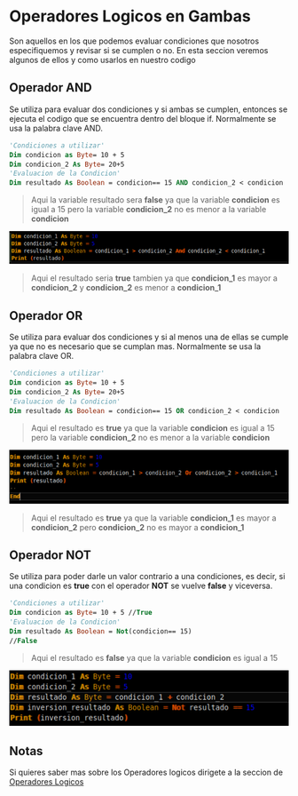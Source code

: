 # Operadores Logicos en Gambas

Son aquellos en los que podemos evaluar condiciones que nosotros especifiquemos y revisar si se cumplen o no. En esta seccion veremos algunos de ellos y como usarlos en nuestro codigo

## Operador AND
Se utiliza para evaluar dos condiciones y si ambas se cumplen, entonces se ejecuta el codigo que se encuentra dentro del bloque if.
Normalmente se usa la palabra clave AND.
    
```vb
'Condiciones a utilizar'
Dim condicion as Byte= 10 + 5
Dim condicion_2 As Byte= 20+5
'Evaluacion de la Condicion'
Dim resultado As Boolean = condicion== 15 AND condicion_2 < condicion
```
> Aqui la variable resultado sera **false** ya que  la variable **condicion** es igual a 15 pero la variable **condicion_2** no es menor a la variable **condicion**

![AND](/img/and.png)

> Aqui el resultado seria **true** tambien ya que **condicion_1** es mayor a **condicion_2** y **condicion_2** es menor a **condicion_1**

## Operador OR
Se utiliza para evaluar dos condiciones y si al menos una de ellas se cumple ya que no es necesario que se cumplan mas.
Normalmente se usa la palabra clave OR.
    
```vb
'Condiciones a utilizar'
Dim condicion as Byte= 10 + 5
Dim condicion_2 As Byte= 20+5
'Evaluacion de la Condicion'
Dim resultado As Boolean = condicion== 15 OR condicion_2 < condicion
```
> Aqui el resultado es **true** ya que la variable **condicion** es igual a 15 pero la variable **condicion_2** no es menor a la variable **condicion**

![OR](/img/Or.png)
> Aqui el resultado es **true** ya que la variable **condicion_1** es mayor a **condicion_2** pero  **condicion_2** no es mayor a **condicion_1**

## Operador NOT
Se utiliza para poder darle un valor contrario a una condiciones, es decir, si una condicion es **true** con el operador **NOT** se vuelve **false** y viceversa.

```vb
'Condiciones a utilizar'
Dim condicion as Byte= 10 + 5 //True
'Evaluacion de la Condicion'
Dim resultado As Boolean = Not(condicion== 15)
//False
```
> Aqui el resultado es **false** ya que la variable **condicion** es igual a 15

![NOT](/img/not.png)

## Notas
Si quieres saber mas sobre los Operadores logicos dirigete a la seccion de [Operadores Logicos](/Lections/Extras.md)